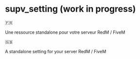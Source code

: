 # supv_setting (work in progress)

:fr:

Une ressource standalone pour votre serveur RedM / FiveM

:uk:

A standalone setting for your server RedM / FiveM